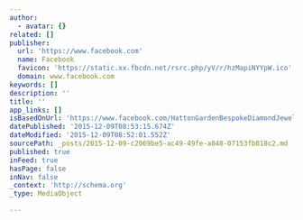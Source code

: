 ```yaml
---
author:
  - avatar: {}
related: []
publisher:
  url: 'https://www.facebook.com'
  name: Facebook
  favicon: 'https://static.xx.fbcdn.net/rsrc.php/yV/r/hzMapiNYYpW.ico'
  domain: www.facebook.com
keywords: []
description: ''
title: ''
app_links: []
isBasedOnUrl: 'https://www.facebook.com/HattonGardenBespokeDiamondJewelleryWorkshop/'
datePublished: '2015-12-09T08:53:15.674Z'
dateModified: '2015-12-09T08:52:01.552Z'
sourcePath: _posts/2015-12-09-c2069be5-ac49-49fe-a848-07153fb818c2.md
published: true
inFeed: true
hasPage: false
inNav: false
_context: 'http://schema.org'
_type: MediaObject

---
```

>